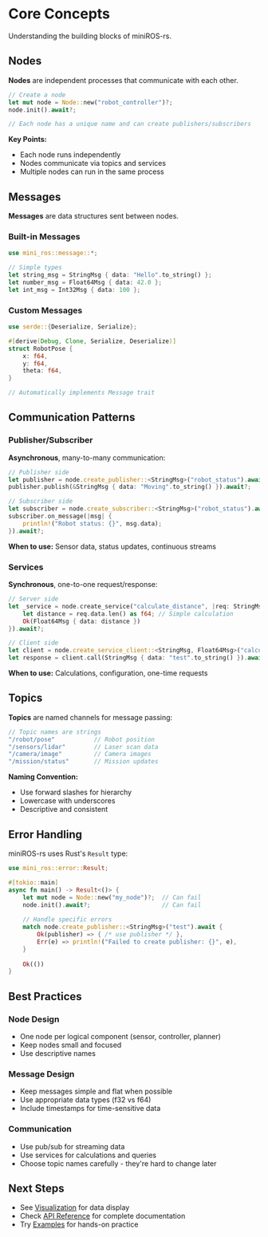 # Core Concepts

Understanding the building blocks of miniROS-rs.

## Nodes

**Nodes** are independent processes that communicate with each other.

```rust
// Create a node
let mut node = Node::new("robot_controller")?;
node.init().await?;

// Each node has a unique name and can create publishers/subscribers
```

**Key Points:**
- Each node runs independently
- Nodes communicate via topics and services
- Multiple nodes can run in the same process

## Messages

**Messages** are data structures sent between nodes.

### Built-in Messages
```rust
use mini_ros::message::*;

// Simple types
let string_msg = StringMsg { data: "Hello".to_string() };
let number_msg = Float64Msg { data: 42.0 };
let int_msg = Int32Msg { data: 100 };
```

### Custom Messages
```rust
use serde::{Deserialize, Serialize};

#[derive(Debug, Clone, Serialize, Deserialize)]
struct RobotPose {
    x: f64,
    y: f64,
    theta: f64,
}

// Automatically implements Message trait
```

## Communication Patterns

### Publisher/Subscriber

**Asynchronous**, many-to-many communication:

```rust
// Publisher side
let publisher = node.create_publisher::<StringMsg>("robot_status").await?;
publisher.publish(&StringMsg { data: "Moving".to_string() }).await?;

// Subscriber side  
let subscriber = node.create_subscriber::<StringMsg>("robot_status").await?;
subscriber.on_message(|msg| {
    println!("Robot status: {}", msg.data);
}).await?;
```

**When to use:** Sensor data, status updates, continuous streams

### Services

**Synchronous**, one-to-one request/response:

```rust
// Server side
let _service = node.create_service("calculate_distance", |req: StringMsg| -> Result<Float64Msg> {
    let distance = req.data.len() as f64; // Simple calculation
    Ok(Float64Msg { data: distance })
}).await?;

// Client side
let client = node.create_service_client::<StringMsg, Float64Msg>("calculate_distance").await?;
let response = client.call(StringMsg { data: "test".to_string() }).await?;
```

**When to use:** Calculations, configuration, one-time requests

## Topics

**Topics** are named channels for message passing:

```rust
// Topic names are strings
"/robot/pose"           // Robot position
"/sensors/lidar"        // Laser scan data  
"/camera/image"         // Camera images
"/mission/status"       // Mission updates
```

**Naming Convention:**
- Use forward slashes for hierarchy
- Lowercase with underscores
- Descriptive and consistent

## Error Handling

miniROS-rs uses Rust's `Result` type:

```rust
use mini_ros::error::Result;

#[tokio::main]  
async fn main() -> Result<()> {
    let mut node = Node::new("my_node")?;  // Can fail
    node.init().await?;                    // Can fail
    
    // Handle specific errors
    match node.create_publisher::<StringMsg>("test").await {
        Ok(publisher) => { /* use publisher */ },
        Err(e) => println!("Failed to create publisher: {}", e),
    }
    
    Ok(())
}
```

## Best Practices

### Node Design
- One node per logical component (sensor, controller, planner)
- Keep nodes small and focused  
- Use descriptive names

### Message Design
- Keep messages simple and flat when possible
- Use appropriate data types (f32 vs f64)
- Include timestamps for time-sensitive data

### Communication
- Use pub/sub for streaming data
- Use services for calculations and queries
- Choose topic names carefully - they're hard to change later

## Next Steps

- See [Visualization](./visualization.md) for data display
- Check [API Reference](./api.md) for complete documentation
- Try [Examples](./examples.md) for hands-on practice 